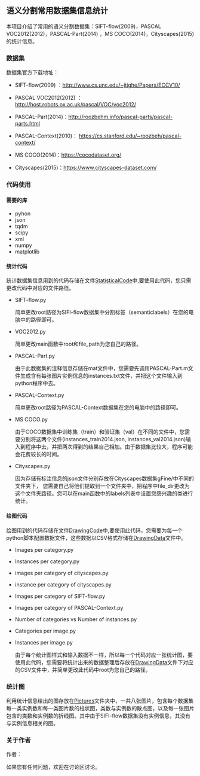 ## 语义分割常用数据集信息统计

本项目介绍了常用的语义分割数据集：SIFT-flow(2009)，PASCAL VOC2012(2012)，PASCAL-Part(2014) ，MS COCO(2014)，Cityscapes(2015)的统计信息。

### 数据集

数据集官方下载地址：

- SIFT-flow(2009) ：http://www.cs.unc.edu/~jtighe/Papers/ECCV10/

- PASCAL VOC2012(2012) ：http://host.robots.ox.ac.uk/pascal/VOC/voc2012/
- PASCAL-Part(2014)：http://roozbehm.info/pascal-parts/pascal-parts.html
- PASCAL-Context(2010)： https://cs.stanford.edu/~roozbeh/pascal-context/
- MS COCO(2014)：https://cocodataset.org/
- Cityscapes(2015)：https://www.cityscapes-dataset.com/

###  代码使用

#### 需要的库

- pyhon
- json
- tqdm
- scipy
- xml
- numpy
- matplotlib

#### 统计代码

统计数据集信息用到的代码存储在文件[StatisticalCode](https://github.com/zhangrui0828/2D-categoriy-instance-statistics/tree/main/statistics-code)中,要使用此代码，您只需更改代码中对应的文件路径。

- SIFT-flow.py

  简单更改root路径为SIFI-flow数据集中分割标签（semanticlabels）在您的电脑中的路径即可。

- VOC2012.py

  简单更改main函数中root和file_path为您自己的路径。

- PASCAL-Part.py

  由于此数据集的注释信息存储在mat文件中，您需要先调用PASCAL-Part.m文件生成含有每张图片实例信息的instances.txt文件，并把这个文件输入到python程序中去。

- PASCAL-Context.py

  简单更改root路径为PASCAL-Context数据集在您的电脑中的路径即可。

- MS COCO.py

  由于COCO数据集中训练集（train）和验证集（val）在不同的文件中，您需要分别将这两个文件(instances_train2014.json, instances_val2014.json)输入到程序中去，并把两次得到的结果自己相加。由于数据集比较大，程序可能会花费较长的时间。

- Cityscapes.py

  因为存储有标注信息的json文件分别存放在Cityscapes数据集gFine/中不同的文件夹下， 您需要自己将他们提取到一个文件夹中，把程序中file_dir更改为这个文件夹路径。您可以在main函数中的labels列表中设置您感兴趣的类进行统计。

#### 绘图代码

绘图用到的代码存储在文件[DrawingCode](https://github.com/zhangrui0828/2D-categoriy-instance-statistics/tree/main/draw-code)中,要使用此代码，您需要为每一个python脚本配置数据文件，这些数据以CSV格式存储在[DrawingData](https://github.com/zhangrui0828/2D-categoriy-instance-statistics/tree/main/statistics-data)文件中。

- Images per category.py

- Instances per category.py

- images per category of cityscapes.py

- instance per category of cityscapes.py

- Images per category of  SIFT-flow.py

- Images per category of PASCAL-Context.py

- Number of categories vs Number of instances.py

- Categories per image.py

- Instances per image.py

  由于每个统计图样式和输入数据不一样，所以每一个代码对应一张统计图，要使用此代码，您需要将统计出来的数据整理后存放在[DrawingData](https://github.com/zhangrui0828/2D-categoriy-instance-statistics/tree/main/statistics-data)文件下对应的CSV文件中，并简单更改此代码中root为您自己的路径。

### 统计图

利用统计信息绘出的图存放在[Pictures](https://github.com/zhangrui0828/2D-categoriy-instance-statistics/tree/main/pictures)文件夹中，一共八张图片，包含每个数据集每一类实例数和每一类图片数的柱状图，类数与实例数的散点图，以及每一张图片包含的类数和实例数的折线图。其中由于SIFI-flow数据集没有实例信息，其没有与实例信息相关的图。

### 关于作者

作者：

如果您有任何问题，欢迎在讨论区讨论。
